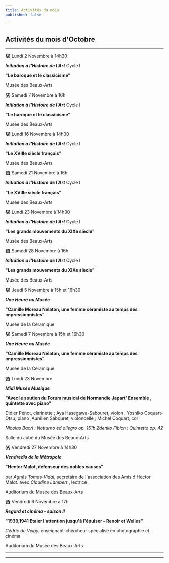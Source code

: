 ```yaml
---
title: Activités du mois
published: false

---
```

## Activités du mois d'Octobre

***

**§§**  Lundi 2 Novembre à 14h30

**_Initiation à l'Histoire de l'Art_**  Cycle I  

**"Le baroque et le classicisme"**  

Musée des Beaux-Arts  

**§§** Samedi 7 Novembre à 16h  

**_Initiation à l'Histoire de l'Art_**  Cycle I  

**"Le baroque et le classicisme"**  

Musée des Beaux-Arts 

**§§**  Lundi 16 Novembre à 14h30

**_Initiation à l'Histoire de l'Art_**  Cycle I  

**"Le XVIIIe siècle français"**  

Musée des Beaux-Arts  

 **§§** Samedi 21 Novembre à 16h  

**_Initiation à l'Histoire de l'Art_**  Cycle I  

**"Le XVIIIe siècle français"**  

Musée des Beaux-Arts   

  **§§**  Lundi 23 Novembre à 14h30

**_Initiation à l'Histoire de l'Art_**  Cycle I  

**"Les grands mouvements du XIXe siècle"**  

Musée des Beaux-Arts  

 **§§** Samedi 28 Novembre à 16h  

**_Initiation à l'Histoire de l'Art_**  Cycle I  

**"Les grands mouvements du XIXe siècle"**  

Musée des Beaux-Arts   

**§§**  Jeudi 5 Novembre à 15h et 16h30  

**_Une Heure au Musée_**  

**"Camille Moreau Nélaton, une femme céramiste au temps des impressionnistes"**  

Musée de la Céramique  

**§§** Samedi 7 Novembre à 15h et 16h30  

**_Une Heure au Musée_**  

**"Camille Moreau Nélaton, une femme céramiste au temps des impressionnistes"**  

Musée de la Céramique  

**§§** Lundi 23 Novembre 

**_Midi Musée Musique_**  

**"Avec le soutien du Forum musical de Normandie                                  Japart' Ensemble , quintette avec piano"**  

Didier Penot, clarinette ; Aya Hasegawa-Sabouret, violon ; Yoshiko Coquart-Otsu, piano ;Aurélien Sabouret, violoncelle ; Michel Coquart, cor  

_Nicolas Bacri : Notturno ed allegro op. 151b                                                Zdenko Fibich : Quintetto op. 42_   

Salle du Jubé du Musée des Beaux-Arts 

**§§** Vendredi 27 Novembre  à 14h30  

**_Vendredis de la Métropole_**

**"Hector Malot, défenseur des nobles causes"**   

par _Agnès Tomas-Vidal_, secrétaire de l'association des Amis d'Hector Malot.     avec _Claudine Lambert_ , lectrice  

Auditorium du Musée des Beaux-Arts  

**§§** Vendredi 6 Novembre à 17h  

**_Regard et cinéma - saison II_**  

**"1939,1941 Etaler l'attention jusqu'à l'épuiser   -   Renoir et Welles"**     

_Cédric de Veigy_, enseignant-chercheur spécialisé en photographie et cinéma

Auditorium du Musée des Beaux-Arts

      

****

***